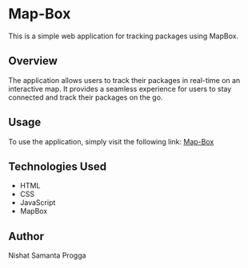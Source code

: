# Map-Box

This is a simple web application for tracking packages using MapBox.

## Overview

The application allows users to track their packages in real-time on an interactive map. It provides a seamless experience for users to stay connected and track their packages on the go.

## Usage

To use the application, simply visit the following link: [Map-Box](https://samanthaprogga.github.io/map-box/)

## Technologies Used

- HTML
- CSS
- JavaScript
- MapBox

## Author

Nishat Samanta Progga


